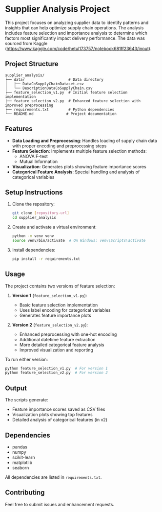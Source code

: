# Supplier Analysis Project

This project focuses on analyzing supplier data to identify patterns and insights that can help optimize supply chain operations. The analysis includes feature selection and importance analysis to determine which factors most significantly impact delivery performance. The data was sourced from Kaggle (https://www.kaggle.com/code/hetul173757/notebook681ff23643/input).

## Project Structure

```
supplier_analysis/
├── data/                    # Data directory
│   ├── DataCoSupplyChainDataset.csv
│   └── DescriptionDataCoSupplyChain.csv
├── feature_selection_v1.py  # Initial feature selection implementation
├── feature_selection_v2.py  # Enhanced feature selection with improved preprocessing
├── requirements.txt         # Python dependencies
└── README.md               # Project documentation
```

## Features

- **Data Loading and Preprocessing**: Handles loading of supply chain data with proper encoding and preprocessing steps
- **Feature Selection**: Implements multiple feature selection methods:
  - ANOVA F-test
  - Mutual Information
- **Visualization**: Generates plots showing feature importance scores
- **Categorical Feature Analysis**: Special handling and analysis of categorical variables

## Setup Instructions

1. Clone the repository:
   ```bash
   git clone [repository-url]
   cd supplier_analysis
   ```

2. Create and activate a virtual environment:
   ```bash
   python -m venv venv
   source venv/bin/activate  # On Windows: venv\Scripts\activate
   ```

3. Install dependencies:
   ```bash
   pip install -r requirements.txt
   ```

## Usage

The project contains two versions of feature selection:

1. **Version 1** (`feature_selection_v1.py`):
   - Basic feature selection implementation
   - Uses label encoding for categorical variables
   - Generates feature importance plots

2. **Version 2** (`feature_selection_v2.py`):
   - Enhanced preprocessing with one-hot encoding
   - Additional datetime feature extraction
   - More detailed categorical feature analysis
   - Improved visualization and reporting

To run either version:
```bash
python feature_selection_v1.py  # For version 1
python feature_selection_v2.py  # For version 2
```

## Output

The scripts generate:
- Feature importance scores saved as CSV files
- Visualization plots showing top features
- Detailed analysis of categorical features (in v2)

## Dependencies

- pandas
- numpy
- scikit-learn
- matplotlib
- seaborn

All dependencies are listed in `requirements.txt`.

## Contributing

Feel free to submit issues and enhancement requests.
